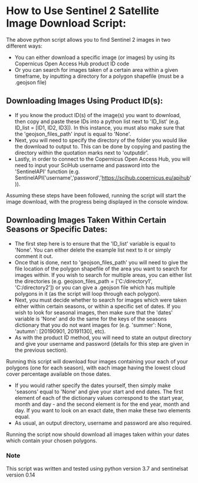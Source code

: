 # How to Use Sentinel 2 Satellite Image Download Script:

The above python script allows you to find Sentinel 2 images in two different ways:
- You can either download a specific image (or images) by using its Copernicus Open Access Hub product ID code
- Or you can search for images taken of a certain area within a given timeframe, by inputting a directory for a polygon shapefile (must be a .geojson file)

## Downloading Images Using Product ID(s):

- If you know the product ID(s) of the image(s) you want to download, then copy and paste these IDs into a python list next to 'ID_list' (e.g. ID_list = [ID1, ID2, ID3]). In this instance, you must also make sure that the 'geojson_files_path' input is equal to 'None'.
- Next, you will need to specify the directory of the folder you would like the download to output to. This can be done by copying and pasting the directory within the quotation marks next to 'outputdir'.
- Lastly, in order to connect to the Copernicus Open Access Hub, you will need to input your SciHub username and password into the 'SentinelAPI' function (e.g. SentinelAPI('username','password','https://scihub.copernicus.eu/apihub')).

Assuming these steps have been followed, running the script will start the image download, with the progress being displayed in the console window.

## Downloading Images Taken Within Certain Seasons or Specific Dates:

- The first step here is to ensure that the 'ID_list' variable is equal to 'None'. You can either delete the example list next to it or simply comment it out.
- Once that is done, next to 'geojson_files_path' you will need to give the file location of the polygon shapefile of the area you want to search for images within. If you wish to search for multiple areas, you can either list the directories (e.g. geojson_files_path = ['C:/directory1', 'C:/directory2']) or you can give a .geojson file which has multiple polygons in it (as the script will loop through each polygon).
- Next, you must decide whether to search for images which were taken either within certain seasons, or within a specific set of dates. If you wish to look for seasonal images, then make sure that the 'dates' variable is 'None' and do the same for the keys of the seasons dictionary that you do not want images for (e.g. 'summer': None, 'autumn': [20190901, 20191130], etc).
- As with the product ID method, you will need to state an output directory and give your username and password (details for this step are given in the previous section).

Running this script will download four images containing your each of your polygons (one for each season), with each image having the lowest cloud cover percentage available on those dates.

- If you would rather specify the dates yourself, then simply make 'seasons' equal to 'None' and give your start and end dates. The first element of each of the dictionary values correspond to the start year, month and day - and the second element is for the end year, month and day. If you want to look on an exact date, then make these two elements equal.
- As usual, an output directory, username and password are also required.

Running the script now should download all images taken within your dates which contain your chosen polygons.

### Note

This script was written and tested using python version 3.7 and sentinelsat version 0.14
